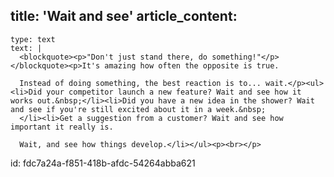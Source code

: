 title: 'Wait and see'
article_content:
  -
    type: text
    text: |
      <blockquote><p>"Don't just stand there, do something!"</p></blockquote><p>It's amazing how often the opposite is true.
      
      Instead of doing something, the best reaction is to... wait.</p><ul><li>Did your competitor launch a new feature? Wait and see how it works out.&nbsp;</li><li>Did you have a new idea in the shower? Wait and see if you're still excited about it in a week.&nbsp;
      </li><li>Get a suggestion from a customer? Wait and see how important it really is.
      
      Wait, and see how things develop.</li></ul><p><br></p>
id: fdc7a24a-f851-418b-afdc-54264abba621
